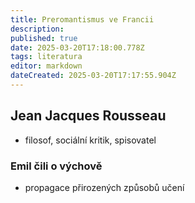 ```yaml
---
title: Preromantismus ve Francii
description: 
published: true
date: 2025-03-20T17:18:00.778Z
tags: literatura
editor: markdown
dateCreated: 2025-03-20T17:17:55.904Z
---
```


## Jean Jacques Rousseau
- filosof, sociální kritik, spisovatel

### Emil čili o výchově
- propagace přirozených způsobů učení
